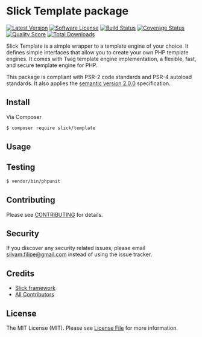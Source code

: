 # Slick Template package

[![Latest Version](https://img.shields.io/github/release/slickframework/template.svg?style=flat-square)](https://github.com/slickframework/template/releases)
[![Software License](https://img.shields.io/badge/license-MIT-brightgreen.svg?style=flat-square)](LICENSE.md)
[![Build Status](https://img.shields.io/travis/slickframework/template/master.svg?style=flat-square)](https://travis-ci.org/slickframework/template)
[![Coverage Status](https://img.shields.io/scrutinizer/coverage/g/slickframework/template/master.svg?style=flat-square)](https://scrutinizer-ci.com/g/slickframework/template/code-structure?branch=master)
[![Quality Score](https://img.shields.io/scrutinizer/g/slickframework/template/master.svg?style=flat-square)](https://scrutinizer-ci.com/g/slickframework/template?branch=master)
[![Total Downloads](https://img.shields.io/packagist/dt/slick/template.svg?style=flat-square)](https://packagist.org/packages/slick/template)

Slick Template is a simple wrapper to a template engine of your choice. It defines
simple interfaces that allow you to create your own PHP template engines.
It comes with Twig template engine implementation, a flexible, fast, and secure
template engine for PHP.

This package is compliant with PSR-2 code standards and PSR-4 autoload standards. It
also applies the [semantic version 2.0.0](http://semver.org) specification.

## Install

Via Composer

``` bash
$ composer require slick/template
```

## Usage

## Testing

``` bash
$ vendor/bin/phpunit
```

## Contributing

Please see [CONTRIBUTING](CONTRIBUTING.md) for details.

## Security

If you discover any security related issues, please email silvam.filipe@gmail.com instead of using the issue tracker.

## Credits

- [Slick framework](https://github.com/slickframework)
- [All Contributors](https://github.com/slickframework/common/graphs/contributors)

## License

The MIT License (MIT). Please see [License File](LICENSE.md) for more information.

